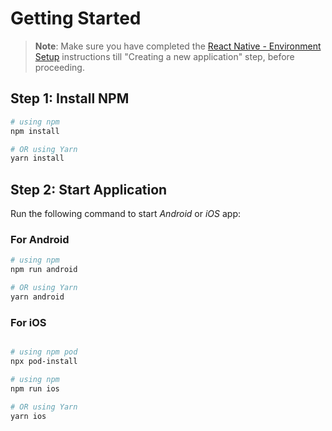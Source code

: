 
# Getting Started

>**Note**: Make sure you have completed the [React Native - Environment Setup](https://reactnative.dev/docs/environment-setup) instructions till "Creating a new application" step, before proceeding.

## Step 1: Install NPM

```bash
# using npm
npm install

# OR using Yarn
yarn install
```

## Step 2: Start Application

Run the following command to start _Android_ or _iOS_ app:

### For Android

```bash
# using npm
npm run android

# OR using Yarn
yarn android
```

### For iOS

```bash

# using npm pod
npx pod-install

# using npm
npm run ios

# OR using Yarn
yarn ios
```